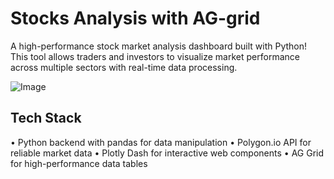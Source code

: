# Stocks Analysis with AG-grid

A high-performance stock market analysis dashboard built with Python! This tool allows traders and investors to visualize market performance across multiple sectors with real-time data processing.

![Image](https://github.com/user-attachments/assets/22da16bd-11e0-42ae-8c79-e89f152ffdbe)

## Tech Stack
•	Python backend with pandas for data manipulation
•	Polygon.io API for reliable market data
•	Plotly Dash for interactive web components
•	AG Grid for high-performance data tables

